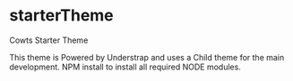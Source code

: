 # starterTheme
Cowts Starter Theme

This theme is Powered by Understrap and uses a Child theme for the main development.
NPM install to install all required NODE modules.
